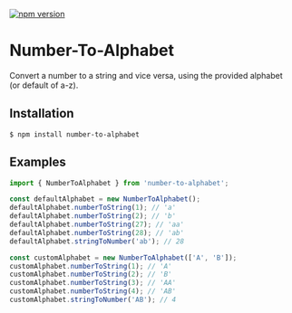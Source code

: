 [![npm version](https://badge.fury.io/js/number-to-alphabet.svg)](https://badge.fury.io/js/number-to-alphabet)

# Number-To-Alphabet

Convert a number to a string and vice versa, using the provided alphabet (or default of a-z).

## Installation

```shell
$ npm install number-to-alphabet
```

## Examples

```ts
import { NumberToAlphabet } from 'number-to-alphabet';

const defaultAlphabet = new NumberToAlphabet();
defaultAlphabet.numberToString(1); // 'a'
defaultAlphabet.numberToString(2); // 'b'
defaultAlphabet.numberToString(27); // 'aa'
defaultAlphabet.numberToString(28); // 'ab'
defaultAlphabet.stringToNumber('ab'); // 28

const customAlphabet = new NumberToAlphabet(['A', 'B']);
customAlphabet.numberToString(1); // 'A'
customAlphabet.numberToString(2); // 'B'
customAlphabet.numberToString(3); // 'AA'
customAlphabet.numberToString(4); // 'AB'
customAlphabet.stringToNumber('AB'); // 4
```
